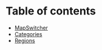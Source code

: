 # Table of contents

* [MapSwitcher](README.md)
* [Categories](categories.md)
* [Regions](regions.md)